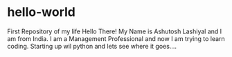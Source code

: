 # hello-world
First Repository of my life
Hello There!
My Name is Ashutosh Lashiyal and I am from India.
I am a Management Professional and now I am trying to learn coding.
Starting up wil python and lets see where it goes....
